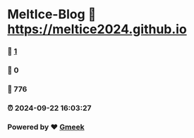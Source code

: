 # MeltIce-Blog :link: https://meltice2024.github.io 
### :page_facing_up: [1](https://meltice2024.github.io/tag.html) 
### :speech_balloon: 0 
### :hibiscus: 776 
### :alarm_clock: 2024-09-22 16:03:27 
### Powered by :heart: [Gmeek](https://github.com/Meekdai/Gmeek)
